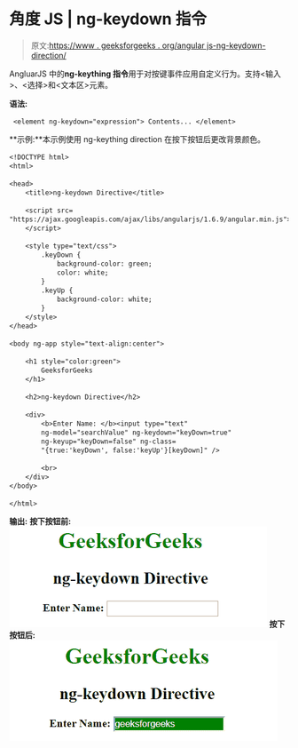 # 角度 JS | ng-keydown 指令

> 原文:[https://www . geeksforgeeks . org/angular js-ng-keydown-direction/](https://www.geeksforgeeks.org/angularjs-ng-keydown-directive/)

AngluarJS 中的**ng-keything 指令**用于对按键事件应用自定义行为。支持<输入>、<选择>和<文本区>元素。

**语法:**

```
 <element ng-keydown="expression"> Contents... </element>
```

**示例:**本示例使用 ng-keything direction 在按下按钮后更改背景颜色。

```
<!DOCTYPE html>
<html>

<head>
    <title>ng-keydown Directive</title>

    <script src=
"https://ajax.googleapis.com/ajax/libs/angularjs/1.6.9/angular.min.js">
    </script>

    <style type="text/css">
        .keyDown {
            background-color: green;
            color: white;
        }
        .keyUp {
            background-color: white;
        }
    </style>
</head>

<body ng-app style="text-align:center">

    <h1 style="color:green">
        GeeksforGeeks
    </h1>

    <h2>ng-keydown Directive</h2>

    <div>
        <b>Enter Name: </b><input type="text"
        ng-model="searchValue" ng-keydown="keyDown=true"
        ng-keyup="keyDown=false" ng-class=
        "{true:'keyDown', false:'keyUp'}[keyDown]" />

        <br>
    </div>
</body>

</html>
```

**输出:**
**按下按钮前:**
![ngkeydown](img/3b4a73282356ba2902895f5adc8d49bc.png)
**按下按钮后:**
![ngkeydown](img/241fa1f49f102eb11194b853555104c6.png)